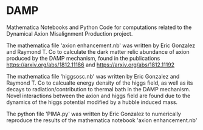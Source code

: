 # DAMP
Mathematica Notebooks and Python Code for computations related to the Dynamical Axion Misalignment Production project.

The mathematica file 'axion enhancement.nb' was written by Eric Gonzalez and Raymond T. Co to calculate the dark matter relic abundance of axion produced by the DAMP mechanism, found in the publications https://arxiv.org/abs/1812.11186 and https://arxiv.org/abs/1812.11192

The mathematica file 'higgsosc.nb' was written by Eric Gonzalez and Raymond T. Co to calcualte energy density of the higgs field, as well as its decays to radiation/contribution to thermal bath in the DAMP mechanism. Novel interactions between the axion and higgs field are found due to the dynamics of the higgs potential modified by a hubble induced mass.

The python file 'PIMA.py' was written by Eric Gonzalez to numerically reproduce the results of the mathematica notebook 'axion enhancement.nb'
